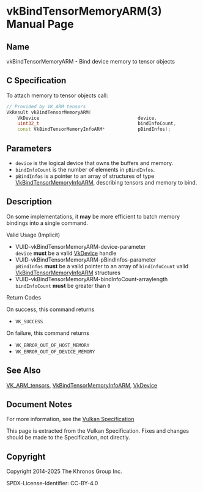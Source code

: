 # vkBindTensorMemoryARM(3) Manual Page

## Name

vkBindTensorMemoryARM - Bind device memory to tensor objects



## [](#_c_specification)C Specification

To attach memory to tensor objects call:

```c++
// Provided by VK_ARM_tensors
VkResult vkBindTensorMemoryARM(
    VkDevice                                    device,
    uint32_t                                    bindInfoCount,
    const VkBindTensorMemoryInfoARM*            pBindInfos);
```

## [](#_parameters)Parameters

- `device` is the logical device that owns the buffers and memory.
- `bindInfoCount` is the number of elements in `pBindInfos`.
- `pBindInfos` is a pointer to an array of structures of type [VkBindTensorMemoryInfoARM](https://registry.khronos.org/vulkan/specs/latest/man/html/VkBindTensorMemoryInfoARM.html), describing tensors and memory to bind.

## [](#_description)Description

On some implementations, it **may** be more efficient to batch memory bindings into a single command.

Valid Usage (Implicit)

- [](#VUID-vkBindTensorMemoryARM-device-parameter)VUID-vkBindTensorMemoryARM-device-parameter  
  `device` **must** be a valid [VkDevice](https://registry.khronos.org/vulkan/specs/latest/man/html/VkDevice.html) handle
- [](#VUID-vkBindTensorMemoryARM-pBindInfos-parameter)VUID-vkBindTensorMemoryARM-pBindInfos-parameter  
  `pBindInfos` **must** be a valid pointer to an array of `bindInfoCount` valid [VkBindTensorMemoryInfoARM](https://registry.khronos.org/vulkan/specs/latest/man/html/VkBindTensorMemoryInfoARM.html) structures
- [](#VUID-vkBindTensorMemoryARM-bindInfoCount-arraylength)VUID-vkBindTensorMemoryARM-bindInfoCount-arraylength  
  `bindInfoCount` **must** be greater than `0`

Return Codes

On success, this command returns

- `VK_SUCCESS`

On failure, this command returns

- `VK_ERROR_OUT_OF_HOST_MEMORY`
- `VK_ERROR_OUT_OF_DEVICE_MEMORY`

## [](#_see_also)See Also

[VK\_ARM\_tensors](https://registry.khronos.org/vulkan/specs/latest/man/html/VK_ARM_tensors.html), [VkBindTensorMemoryInfoARM](https://registry.khronos.org/vulkan/specs/latest/man/html/VkBindTensorMemoryInfoARM.html), [VkDevice](https://registry.khronos.org/vulkan/specs/latest/man/html/VkDevice.html)

## [](#_document_notes)Document Notes

For more information, see the [Vulkan Specification](https://registry.khronos.org/vulkan/specs/latest/html/vkspec.html#vkBindTensorMemoryARM)

This page is extracted from the Vulkan Specification. Fixes and changes should be made to the Specification, not directly.

## [](#_copyright)Copyright

Copyright 2014-2025 The Khronos Group Inc.

SPDX-License-Identifier: CC-BY-4.0